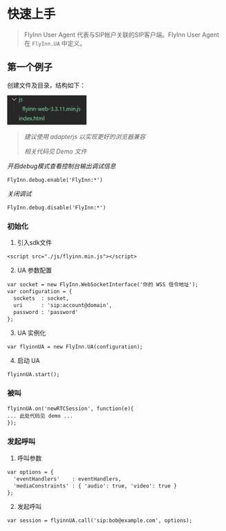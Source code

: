 # 快速上手

> FlyInn User Agent 代表与SIP帐户关联的SIP客户端。FlyInn User Agent 在 `FlyInn.UA` 中定义。

## 第一个例子

创建文件及目录，结构如下：

![目录结构](images/folder.png "目录结构")

>*建议使用 adapterjs 以实现更好的浏览器兼容*
>
>*相关代码见 Demo 文件*

*开启debug模式查看控制台输出调试信息*
```
FlyInn.debug.enable('FlyInn:*')
```
*关闭调试*
```
FlyInn.debug.disable('FlyInn:*')
```
### 初始化

1. 引入sdk文件
```
<script src="./js/flyinn.min.js"></script>
```
2. UA 参数配置
```
var socket = new FlyInn.WebSocketInterface('你的 WSS 信令地址');
var configuration = {
  sockets  : socket,
  uri      : 'sip:account@domain',
  password : 'password'
};
```
3. UA 实例化

```
var flyinnUA = new FlyInn.UA(configuration);
```

4. 启动 UA
```
flyinnUA.start();
```

### 被叫
```
flyinnUA.on('newRTCSession', function(e){
... 此处代码见 demo ...
});
```
### 发起呼叫

1. 呼叫参数
```
var options = {
  'eventHandlers'    : eventHandlers,
  'mediaConstraints' : { 'audio': true, 'video': true }
};
```

2. 发起呼叫
```
var session = flyinnUA.call('sip:bob@example.com', options);
```
